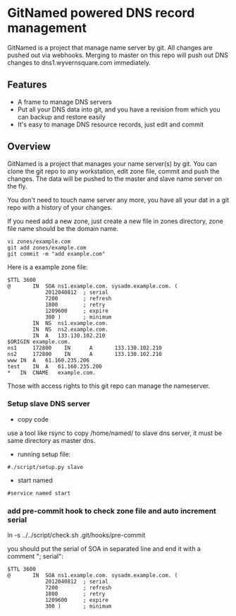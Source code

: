 # GitNamed powered DNS record management

GitNamed is a project that manage name server by git. All changes are pushed out via webhooks.
Merging to master on this repo will push out DNS changes to dns1.wyvernsquare.com immediately.

## Features

* A frame to manage DNS servers
* Put all your DNS data into git, and you have a revision from which you can backup and restore easily
* It's easy to manage DNS resource records, just edit and commit

## Overview

GitNamed is a project that manages your name server(s) by git. You can clone
the git repo to any workstation, edit zone file, commit and push the changes.
The data will be pushed to the master and slave name server on the fly.  

You don't need to touch name server any more, you have all your dat in a git repo with a history of your changes.  

If you need add a new zone, just create a new file in zones directory, zone file name should be the domain name.

```
vi zones/example.com
git add zones/example.com
git commit -m "add example.com"
```

Here is a example zone file:

```
$TTL 3600
@ 		IN	SOA	ns1.example.com. sysadm.example.com. (
			2012040812	; serial
			7200		; refresh
			1800		; retry
			1209600		; expire
			300 )		; minimum
		IN	NS	ns1.example.com.
		IN	NS	ns2.example.com.
		IN	A	133.130.102.210
$ORIGIN example.com.
ns1     172800    IN      A       133.130.102.210
ns2     172800    IN      A       133.130.102.210
www	IN	A   61.160.235.206
test	IN	A   61.160.235.200
*	IN	CNAME   example.com.
```

Those with access rights to this git repo can manage the nameserver.


### Setup slave DNS server

* copy code 

use a tool like rsync to copy /home/named/ to slave dns server, it must be same directory
as master dns.

* running setup file:

```
#./script/setup.py slave
```

* start named

```
#service named start
```

### add pre-commit hook to check zone file and auto increment serial

ln -s ../../script/check.sh .git/hooks/pre-commit 

you should put the serial of SOA in separated line and end it with
a comment "; serial":

```
$TTL 3600
@ 		IN	SOA	ns1.example.com. sysadm.example.com. (
			2012040812	; serial
			7200		; refresh
			1800		; retry
			1209600		; expire
			300 )		; minimum
```

